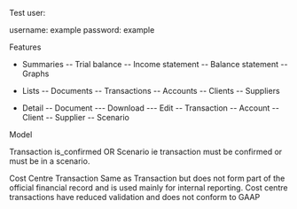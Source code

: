 Test user:

username: example
password: example

Features

- Summaries
-- Trial balance
-- Income statement
-- Balance statement
-- Graphs

- Lists
-- Documents
-- Transactions
-- Accounts
-- Clients
-- Suppliers

- Detail
-- Document
--- Download
--- Edit
-- Transaction
-- Account
-- Client
-- Supplier
-- Scenario


Model

Transaction
	is_confirmed OR Scenario
	ie transaction must be confirmed or must be in a scenario.

Cost Centre Transaction
	Same as Transaction but does not form part of the official financial record and is used mainly for internal reporting.
	Cost centre transactions have reduced validation and does not conform to GAAP

